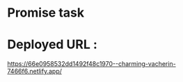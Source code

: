 # Promise task

# Deployed URL :

https://66e0958532dd1492f48c1970--charming-vacherin-7466f6.netlify.app/


